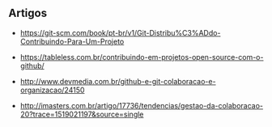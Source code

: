## Artigos

* https://git-scm.com/book/pt-br/v1/Git-Distribu%C3%ADdo-Contribuindo-Para-Um-Projeto

* https://tableless.com.br/contribuindo-em-projetos-open-source-com-o-github/

* http://www.devmedia.com.br/github-e-git-colaboracao-e-organizacao/24150

* http://imasters.com.br/artigo/17736/tendencias/gestao-da-colaboracao-20?trace=1519021197&source=single
